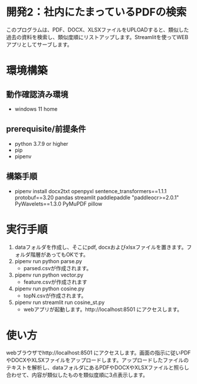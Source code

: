 # 開発2：社内にたまっているPDFの検索
このプログラムは、PDF、DOCX、XLSXファイルをUPLOADすると、類似した過去の資料を検索し、類似度順にリストアップします。Streamlitを使ってWEBアプリとしてサーブします。

# 環境構築
## 動作確認済み環境
- windows 11 home
## prerequisite/前提条件
- python 3.7.9 or higher
- pip
- pipenv
## 構築手順
- pipenv install docx2txt openpyxl sentence_transformers==1.1.1 protobuf==3.20 pandas streamlit paddlepaddle "paddleocr>=2.0.1" PyWavelets==1.3.0 PyMuPDF pillow

# 実行手順
1. dataフォルダを作成し、そこにpdf, docxおよびxlsxファイルを置きます。フォルダ階層があってもOKです。
2. pipenv run python parse.py
    - parsed.csvが作成されます。
3. pipenv run python vector.py
    - feature.csvが作成されます
4. pipenv run python cosine.py
    - topN.csvが作成されます。
5. pipenv run streamlit run cosine_st.py
    - webアプリが起動します。http://localhost:8501 にアクセスします。

# 使い方
webブラウザでhttp://localhost:8501 にアクセスします。画面の指示に従いPDFやDOCXやXLSXファイルをアップロードします。アップロードしたファイルのテキストを解析し、dataフォルダにあるPDFやDOCXやXLSXファイルと照らし合わせて、内容が類似したものを類似度順に3点表示します。
